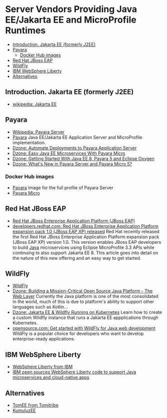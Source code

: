 # Server Vendors Providing Java EE/Jakarta EE and MicroProfile Runtimes
- [Introduction. Jakarta EE (formerly J2EE)](#introduction-jakarta-ee-formerly-j2ee)
- [Payara](#payara)
    - [Docker Hub images](#docker-hub-images)
- [Red Hat JBoss EAP](#red-hat-jboss-eap)
- [WildFly](#wildfly)
- [IBM WebSphere Liberty](#ibm-websphere-liberty)
- [Alternatives](#alternatives)

## Introduction. Jakarta EE (formerly J2EE)
- [wikipedia: Jakarta EE](https://en.wikipedia.org/wiki/Jakarta_EE)
## Payara
* [Wikipedia: Payara Server](https://en.wikipedia.org/wiki/Payara_Server) 
* [Payara](https://www.payara.fish/) Java EE/Jakarta EE Application Server and MicroProfile implementation.
* [Dzone: Automate Deployments to Payara Application Server](https://dzone.com/articles/automate-deployments-to-payara-application-server)
* [Dzone: Easy Java EE Microservices With Payara Micro](https://dzone.com/articles/easy-java-ee-microservices-with-payara-micro)
* [Dzone: Getting Started With Java EE 8, Payara 5 and Eclipse Oxygen](https://dzone.com/articles/getting-started-with-java-ee-8-payara-5-and-eclips)
* [Dzone: What's New in Payara Server and Payara Micro 5?](https://dzone.com/articles/whats-new-in-payara-server-and-payara-micro-5)

### Docker Hub images
* [Payara](https://hub.docker.com/r/payara/server-full/) Image for the full profile of Payara Server
* [Payara Micro](https://hub.docker.com/r/payara/micro/)

## Red Hat JBoss EAP
- [Red Hat JBoss Enterprise Application Platform (JBoss EAP)](https://developers.redhat.com/products/eap/overview)
- [developers.redhat.com: Red Hat JBoss Enterprise Application Platform expansion pack 1.0 (JBoss EAP XP) released](https://developers.redhat.com/blog/2020/06/17/red-hat-jboss-enterprise-application-platform-expansion-pack-1-0-released/) Red Hat recently released the first Red Hat JBoss Enterprise Application Platform expansion pack (JBoss EAP XP) version 1.0. This version enables JBoss EAP developers to build [Java](https://developers.redhat.com/topics/enterprise-java/) microservices using Eclipse MicroProfile 3.3 APIs while continuing to also support Jakarta EE 8. This article goes into detail on the nature of this new offering and an easy way to get started.

## WildFly
- [WildFly](https://wildfly.org/)
- [Dzone: Building a Mission-Critical Open Source Java Platform - The Web Layer](https://dzone.com/articles/building-a-mission-critical-open-source-java-platf) Currently the Java platform is one of the most consolidated in the world, much of this is due to platform's ability to support other languages such as Kotlin...
- [Dzone: Jakarta EE & Wildfly Running on Kubernetes](https://dzone.com/articles/jakarta-ee-amp-wildfly-running-on-kubernetes) Learn how to create a custom Wildfly instance that runs a Jakarta EE appplications through Kubernetes.
- [opensource.com: Get started with WildFly for Java web development](https://opensource.com/article/21/7/wildfly) WildFly is a popular choice for developers who want to develop enterprise-ready applications.

## IBM WebSphere Liberty 
- [WebSphere Liberty from IBM](https://developer.ibm.com/wasdev/websphere-liberty/)
- [IBM open sources WebSphere Liberty code to support Java microservices and cloud-native apps](https://developer.ibm.com/dwblog/2017/websphere-liberty-java-open-source/)

## Alternatives
- [TomEE from Tomitribe](http://tomee.apache.org/)
- [KumuluzEE](https://ee.kumuluz.com/)